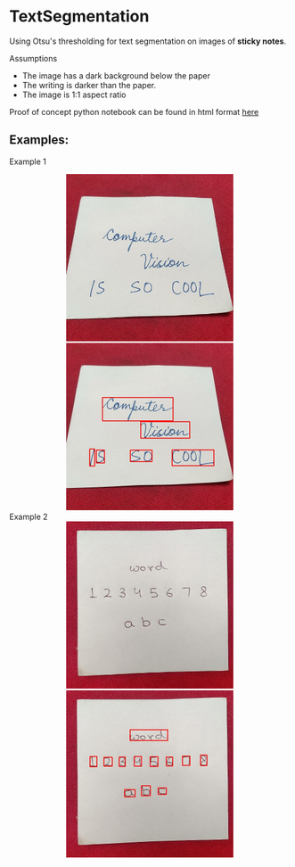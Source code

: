 # TextSegmentation
Using Otsu's thresholding for text segmentation on images of **sticky notes**.

Assumptions
 * The image has a dark background below the paper
 * The writing is darker than the paper.
 * The image is 1:1 aspect ratio
 
Proof of concept python notebook can be found in html format [here](https://ekan5h.github.io/TextSegmentation/)

## Examples:
Example 1
<div align = "center">
<img src = "samples/example1.jpeg" height = 300 width = 300> <img src = "samples/example1BB.jpeg" height = 300 width = 300>
</div>
Example 2
<div align="center">
<img src = "samples/example2.jpeg" height = 300 width = 300> <img src = "samples/example2BB.jpeg" height = 300 width = 300>
</div
